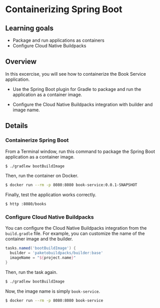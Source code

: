 # Containerizing Spring Boot

## Learning goals

* Package and run applications as containers
* Configure Cloud Native Buildpacks

## Overview

In this excercise, you will see how to containerize the Book Service application.

* Use the Spring Boot plugin for Gradle to package and run the application as a container image.

* Configure the Cloud Native Buildpacks integration with builder and image name.

## Details

### Containerize Spring Boot

From a Terminal window, run this command to package the Spring Boot application as a container image.

```bash
$ ./gradlew bootBuildImage
```

Then, run the container on Docker.

```bash
$ docker run --rm -p 8080:8080 book-service:0.0.1-SNAPSHOT
```

Finally, test the application works correctly.

```bash
$ http :8080/books
```

### Configure Cloud Native Buildpacks

You can configure the Cloud Native Buildpacks integration from the `build.gradle` file. For example, you can customize the name of the container image and the builder.

```groovy
tasks.named('bootBuildImage') {
  builder = 'paketobuildpacks/builder:base'
  imageName = "${project.name}"
}
```

Then, run the task again.

```bash
$ ./gradlew bootBuildImage
```

Now, the image name is simply `book-service`.

```bash
$ docker run --rm -p 8080:8080 book-service
```
